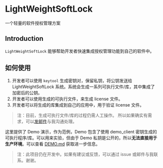 # LightWeightSoftLock
一个轻量的软件授权管理方案


## Introduction

`LightWeightSoftLock` 能够帮助开发者快速集成授权管理功能到自己的软件中。



## 如何使用

1. 开发者可以使用 `keytool` 生成密钥对，保留私钥，将公钥发送给 LightWeightSoftLock 系统。系统会生成一系列可执行文件/库，其中集成了加密后的公钥。
2. 开发者可以使用生成的可执行文件，来生成 license 文件。
3. 开发者可以将生成的库集成到自己的应用中，用于验证 license 文件。

> 注：目前，生成可执行文件/库的过程仍需人工操作。 所以如果确实有需求，可以[发邮件](mailto:cliff.hp@gmail.com)与我沟通处理。



这里提供了 Demo 演示，作为范例，Demo 包含了使用 demo_client 密钥生成的可执行程序/库。可以用来实验，但由于 Demo 私钥是公开的，所以**无法直接用于生产环境**。可以查看 [DEMO.md](./DEMO_zh.md) 获取进一步信息。



>  注：此项目仍在开发中。如果有建议或反馈，可以通过 issue 或邮件与我联系。谢谢。
